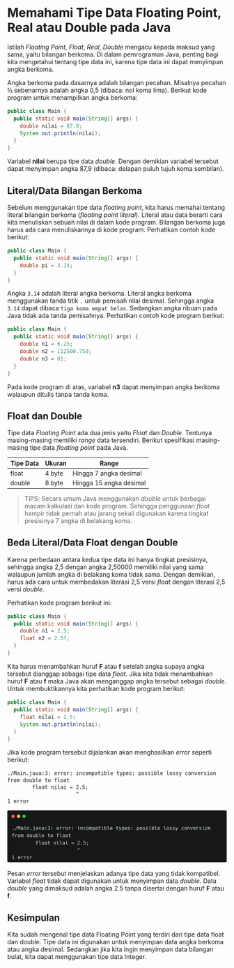 # Memahami Tipe Data Floating Point, Real atau Double pada Java

Istilah *Floating Point*, *Float*, *Real*, *Double* mengacu kepada maksud yang sama, yaitu bilangan berkoma. Di dalam pemrograman Java, penting bagi kita mengetahui tentang tipe data ini, karena tipe data ini dapat menyimpan angka berkoma.

Angka berkoma pada dasarnya adalah bilangan pecahan. Misalnya pecahan ½ sebenarnya adalah angka 0,5 (dibaca: nol koma lima). Berikut kode program untuk menampilkan angka berkoma:

```java
public class Main {
  public static void main(String[] args) {
    double nilai = 87.9;
    System.out.println(nilai);
  }
}
```

Variabel **nilai** berupa tipe data *double*. Dengan demikian variabel tersebut dapat menyimpan angka 87,9 (dibaca: delapan puluh tujuh koma sembilan).

## Literal/Data Bilangan Berkoma

Sebelum menggunakan tipe data *floating point*, kita harus memahai tentang literal bilangan berkoma (*floating point literal*). Literal atau data berarti cara kita menuliskan sebuah nilai di dalam kode program. Bilangan berkoma juga harus ada cara menuliskannya di kode program. Perhatikan contoh kode berikut:

```java
public class Main {
  public static void main(String[] args) {
    double pi = 3.14;
  }
}
```

Angka `3.14` adalah literal angka berkoma. Literal angka berkoma menggunakan tanda titik `.` untuk pemisah nilai desimal. Sehingga angka `3.14` dapat dibaca `tiga koma empat belas`. Sedangkan angka ribuan pada Java tidak ada tanda pemisahnya. Perhatikan contoh kode program berikut:

```java
public class Main {
  public static void main(String[] args) {
    double n1 = 6.25;
    double n2 = 112500.750;
    double n3 = 81;
  }
}
```

Pada kode program di atas, variabel **n3** dapat menyimpan angka berkoma walaupun ditulis tanpa tanda koma.

## Float dan Double

Tipe data *Floating Point* ada dua jenis yaitu *Float* dan *Double*. Tentunya masing-masing memiliki *range* data tersendiri. Berikut spesifikasi masing-masing tipe data *floating point* pada Java.

| Tipe Data | Ukuran | Range                   |
| --------- | ------ | ----------------------- |
| float     | 4 byte | Hingga 7 angka desimal  |
| double    | 8 byte | Hingga 15 angka desimal |

> TIPS: Secara umum Java menggunakan *double* untuk berbagai macam kalkulasi dan kode program. Sehingga penggunaan *float* hampir tidak pernah atau jarang sekali digunakan karena tingkat presisinya 7 angka di belakang koma.

## Beda Literal/Data Float dengan Double

Karena perbedaan antara kedua tipe data ini hanya tingkat presisinya, sehingga angka 2,5 dengan angka 2,50000 memiliki nilai yang sama walaupun jumlah angka di belakang koma tidak sama. Dengan demikian, harus ada cara untuk membedakan literasi 2,5 versi *float* dengan literasi 2,5 versi *double*.

Perhatikan kode program berikut ini:

```java
public class Main {
  public static void main(String[] args) {
    double n1 = 2.5;
    float n2 = 2.5f;
  }
}
```

Kita harus menambahkan huruf **F** atau **f** setelah angka supaya angka tersebut dianggap sebagai tipe data *float*. Jika kita tidak menambahkan huruf **F** atau **f** maka Java akan menganggap angka tersebut sebagai *double*. Untuk membuktikannya kita perhatikan kode program berikut:

```java
public class Main {
  public static void main(String[] args) {
    float nilai = 2.5;
    System.out.println(nilai);
  }
}
```

Jika kode program tersebut dijalankan akan menghasilkan *error* seperti berikut:
```shell
./Main.java:3: error: incompatible types: possible lossy conversion from double to float
        float nilai = 2.5;
                      ^
1 error
```

![Pesan error dari kode program sebelumnya](./aset/carbon--28-.png)

Pesan *error* tersebut menjelaskan adanya tipe data yang tidak kompatibel. Variabel *float* tidak dapat digunakan untuk menyimpan data *double*. Data *double* yang dimaksud adalah angka 2.5 tanpa disertai dengan huruf **F** atau **f**.

## Kesimpulan

Kita sudah mengenal tipe data Floating Point yang terdiri dari tipe data float dan double. Tipe data ini digunakan untuk menyimpan data angka berkoma atau angka desimal. Sedangkan jika kita ingin menyimpan data bilangan bulat, kita dapat menggunakan tipe data Integer.